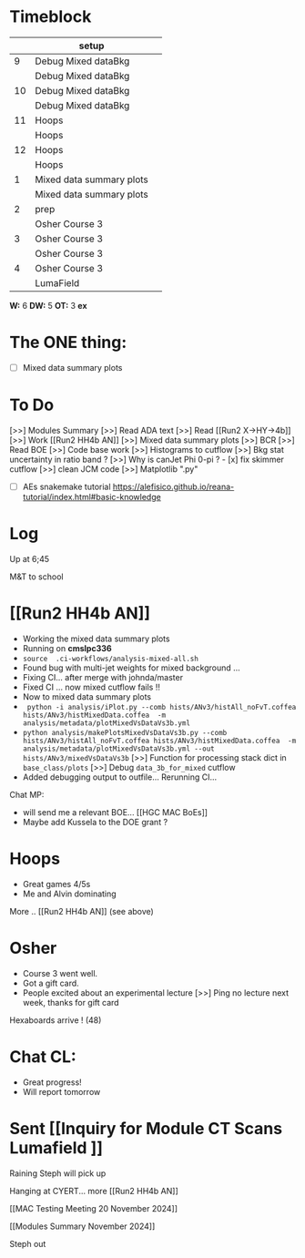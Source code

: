 # Timeblock

|     | setup                    |     |
| --- | ------------------------ | --- |
| 9   | Debug Mixed dataBkg      |     |
|     | Debug Mixed dataBkg      |     |
| 10  | Debug Mixed dataBkg      |     |
|     | Debug Mixed dataBkg      |     |
| 11  | Hoops                    |     |
|     | Hoops                    |     |
| 12  | Hoops                    |     |
|     | Hoops                    |     |
| 1   | Mixed data summary plots |     |
|     | Mixed data summary plots |     |
| 2   | prep                     |     |
|     | Osher Course 3           |     |
| 3   | Osher Course 3           |     |
|     | Osher Course 3           |     |
| 4   | Osher Course 3           |     |
|     | LumaField                |     |

**W:** 6 
**DW:** 5
**OT:** 3
**ex** 

# The ONE thing: 
- [ ] Mixed data summary plots


# To Do
 [>>] Modules Summary
 [>>] Read ADA text
 [>>] Read [[Run2 X->HY->4b]]
 [>>]  Work [[Run2 HH4b AN]]
	  [>>] Mixed data summary plots
 [>>] BCR
	 [>>] Read BOE
 [>>] Code base work
	[>>] Histograms to cutflow
	[>>] Bkg stat uncertainty in ratio band ?
	[>>] Why is canJet Phi 0-pi ?
	- [x] fix skimmer cutflow
	[>>] clean JCM code
	[>>] Matplotlib ".py"
- [ ] AEs snakemake tutorial https://alefisico.github.io/reana-tutorial/index.html#basic-knowledge

# Log

Up at 6;45 

M&T to school


# [[Run2 HH4b AN]]
- Working the mixed data summary plots
- Running on **cmslpc336**
- `source  .ci-workflows/analysis-mixed-all.sh`
- Found bug with multi-jet weights for mixed background ... 
- Fixing CI... after merge with johnda/master
- Fixed CI ... now mixed cutflow fails !! 
- Now to mixed data summary plots
- ` python -i analysis/iPlot.py --comb hists/ANv3/histAll_noFvT.coffea hists/ANv3/histMixedData.coffea  -m analysis/metadata/plotMixedVsDataVs3b.yml`
- `python analysis/makePlotsMixedVsDataVs3b.py --comb hists/ANv3/histAll_noFvT.coffea hists/ANv3/histMixedData.coffea  -m analysis/metadata/plotMixedVsDataVs3b.yml --out hists/ANv3/mixedVsDataVs3b`
 [>>] Function for processing stack dict in `base_class/plots`
 [>>] Debug `data_3b_for_mixed` cutflow
-  Added debugging output to outfile... Rerunning CI...

Chat MP: 
- will send me a relevant BOE... [[HGC MAC BoEs]]
- Maybe add Kussela to the DOE grant ?

# Hoops 
- Great games 4/5s 
- Me and Alvin dominating 

More .. [[Run2 HH4b AN]] (see above)


# Osher 
- Course 3 went well.
- Got a gift card.
- People excited about an experimental lecture
 [>>] Ping no lecture next week, thanks for gift card

Hexaboards arrive ! (48)

# Chat CL: 
 - Great progress! 
 - Will report tomorrow

# Sent [[Inquiry for Module CT Scans Lumafield ]]

Raining Steph will pick up

Hanging at CYERT... more [[Run2 HH4b AN]]


[[MAC Testing Meeting 20 November 2024]]


[[Modules Summary November 2024]]

Steph out
